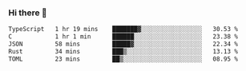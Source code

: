 ### Hi there 👋

<!--
**WShiBin/WShiBin** is a ✨ _special_ ✨ repository because its `README.md` (this file) appears on your GitHub profile.

Here are some ideas to get you started:

- 🔭 I’m currently working on ...
- 🌱 I’m currently learning ...
- 👯 I’m looking to collaborate on ...
- 🤔 I’m looking for help with ...
- 💬 Ask me about ...
- 📫 How to reach me: ...
- 😄 Pronouns: ...
- ⚡ Fun fact: ...
-->

<!--START_SECTION:waka-->

```txt
TypeScript   1 hr 19 mins    ███████▓░░░░░░░░░░░░░░░░░   30.53 %
C            1 hr 1 min      ██████░░░░░░░░░░░░░░░░░░░   23.38 %
JSON         58 mins         █████▓░░░░░░░░░░░░░░░░░░░   22.34 %
Rust         34 mins         ███▒░░░░░░░░░░░░░░░░░░░░░   13.13 %
TOML         23 mins         ██▒░░░░░░░░░░░░░░░░░░░░░░   08.95 %
```

<!--END_SECTION:waka-->

